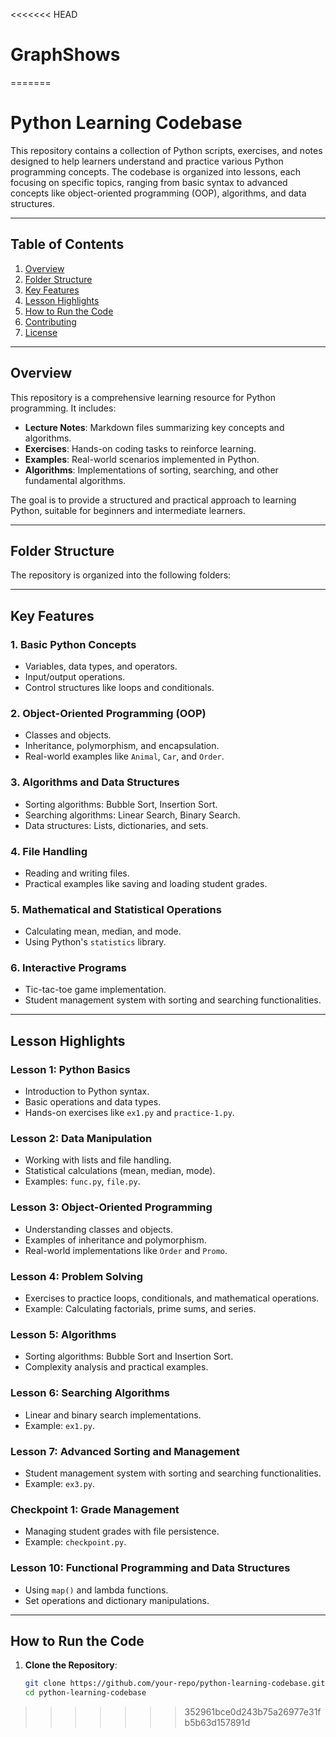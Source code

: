 <<<<<<< HEAD
# GraphShows
=======
# Python Learning Codebase

This repository contains a collection of Python scripts, exercises, and notes designed to help learners understand and practice various Python programming concepts. The codebase is organized into lessons, each focusing on specific topics, ranging from basic syntax to advanced concepts like object-oriented programming (OOP), algorithms, and data structures.

---

## Table of Contents

1. [Overview](#overview)
2. [Folder Structure](#folder-structure)
3. [Key Features](#key-features)
4. [Lesson Highlights](#lesson-highlights)
5. [How to Run the Code](#how-to-run-the-code)
6. [Contributing](#contributing)
7. [License](#license)

---

## Overview

This repository is a comprehensive learning resource for Python programming. It includes:
- **Lecture Notes**: Markdown files summarizing key concepts and algorithms.
- **Exercises**: Hands-on coding tasks to reinforce learning.
- **Examples**: Real-world scenarios implemented in Python.
- **Algorithms**: Implementations of sorting, searching, and other fundamental algorithms.

The goal is to provide a structured and practical approach to learning Python, suitable for beginners and intermediate learners.

---

## Folder Structure

The repository is organized into the following folders:

---

## Key Features

### 1. **Basic Python Concepts**
- Variables, data types, and operators.
- Input/output operations.
- Control structures like loops and conditionals.

### 2. **Object-Oriented Programming (OOP)**
- Classes and objects.
- Inheritance, polymorphism, and encapsulation.
- Real-world examples like `Animal`, `Car`, and `Order`.

### 3. **Algorithms and Data Structures**
- Sorting algorithms: Bubble Sort, Insertion Sort.
- Searching algorithms: Linear Search, Binary Search.
- Data structures: Lists, dictionaries, and sets.

### 4. **File Handling**
- Reading and writing files.
- Practical examples like saving and loading student grades.

### 5. **Mathematical and Statistical Operations**
- Calculating mean, median, and mode.
- Using Python's `statistics` library.

### 6. **Interactive Programs**
- Tic-tac-toe game implementation.
- Student management system with sorting and searching functionalities.

---

## Lesson Highlights

### Lesson 1: Python Basics
- Introduction to Python syntax.
- Basic operations and data types.
- Hands-on exercises like `ex1.py` and `practice-1.py`.

### Lesson 2: Data Manipulation
- Working with lists and file handling.
- Statistical calculations (mean, median, mode).
- Examples: `func.py`, `file.py`.

### Lesson 3: Object-Oriented Programming
- Understanding classes and objects.
- Examples of inheritance and polymorphism.
- Real-world implementations like `Order` and `Promo`.

### Lesson 4: Problem Solving
- Exercises to practice loops, conditionals, and mathematical operations.
- Example: Calculating factorials, prime sums, and series.

### Lesson 5: Algorithms
- Sorting algorithms: Bubble Sort and Insertion Sort.
- Complexity analysis and practical examples.

### Lesson 6: Searching Algorithms
- Linear and binary search implementations.
- Example: `ex1.py`.

### Lesson 7: Advanced Sorting and Management
- Student management system with sorting and searching functionalities.
- Example: `ex3.py`.

### Checkpoint 1: Grade Management
- Managing student grades with file persistence.
- Example: `checkpoint.py`.

### Lesson 10: Functional Programming and Data Structures
- Using `map()` and lambda functions.
- Set operations and dictionary manipulations.

---

## How to Run the Code

1. **Clone the Repository**:
   ```bash
   git clone https://github.com/your-repo/python-learning-codebase.git
   cd python-learning-codebase
>>>>>>> 352961bce0d243b75a26977e31fb5b63d157891d
